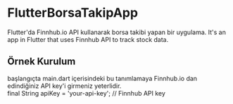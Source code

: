 # FlutterBorsaTakipApp
Flutter'da Finnhub.io API kullanarak borsa takibi yapan bir uygulama.
It's an app in Flutter that uses Finnhub API to track stock data.


## Örnek Kurulum
başlangıçta main.dart içerisindeki bu tanımlamaya Finnhub.io dan edindiğiniz API key'i girmeniz yeterlidir. 
<br>
final String apiKey = 'your-api-key'; // Finnhub API key
